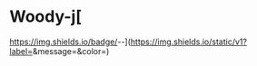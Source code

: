 # Woody-j[
https://img.shields.io/badge/<LABEL>-<MESSAGE>-<COLOR>](https://img.shields.io/static/v1?label=<LABEL>&message=<MESSAGE>&color=<COLOR>)
